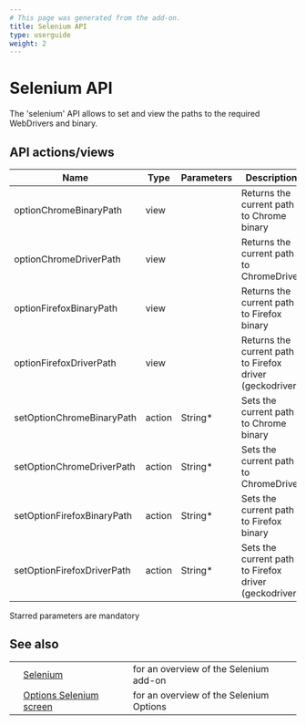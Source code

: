 ```yaml
---
# This page was generated from the add-on.
title: Selenium API
type: userguide
weight: 2
---
```


# Selenium API

The 'selenium' API allows to set and view the paths to the required WebDrivers and binary.

## API actions/views

|            Name            |  Type  | Parameters |                       Description                        |
|----------------------------|--------|------------|----------------------------------------------------------|
| optionChromeBinaryPath     | view   |            | Returns the current path to Chrome binary                |
| optionChromeDriverPath     | view   |            | Returns the current path to ChromeDriver                 |
| optionFirefoxBinaryPath    | view   |            | Returns the current path to Firefox binary               |
| optionFirefoxDriverPath    | view   |            | Returns the current path to Firefox driver (geckodriver) |
| setOptionChromeBinaryPath  | action | String\*   | Sets the current path to Chrome binary                   |
| setOptionChromeDriverPath  | action | String\*   | Sets the current path to ChromeDriver                    |
| setOptionFirefoxBinaryPath | action | String\*   | Sets the current path to Firefox binary                  |
| setOptionFirefoxDriverPath | action | String\*   | Sets the current path to Firefox driver (geckodriver)    |

Starred parameters are mandatory

## See also

|   |                                                                   |                                         |
|---|-------------------------------------------------------------------|-----------------------------------------|
|   | [Selenium](/docs/desktop/addons/selenium/)                        | for an overview of the Selenium add-on  |
|   | [Options Selenium screen](/docs/desktop/addons/selenium/options/) | for an overview of the Selenium Options |
